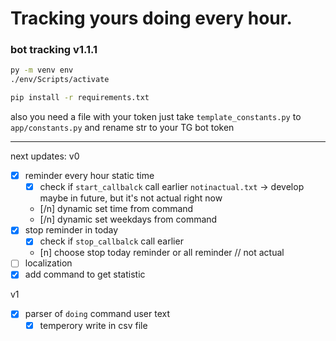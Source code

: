# Tracking yours doing every hour.

### bot tracking v1.1.1

```bash
py -m venv env 
./env/Scripts/activate 

pip install -r requirements.txt 
```

also you need a file with your token
just take `template_constants.py` to `app/constants.py`
and rename str to your TG bot token

---

next updates:
v0
- [x] reminder every hour static time
    - [x] check if `start_callbalck` call earlier
    `notinactual.txt` -> develop maybe in future, but it's not actual right now
    - [/n] dynamic set time from command
    - [/n] dynamic set weekdays from command
- [x] stop reminder in today
    - [x] check if `stop_callbalck` call earlier
    - [n] choose stop today reminder or all reminder // not actual
- [ ] localization
- [x] add command to get statistic

v1  
- [x] parser of `doing` command user text
    - [x] temperory write in csv file